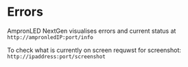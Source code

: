 # Errors

AmpronLED NextGen visualises errors and current status at  
`http://ampronledIP:port/info`
  
To check what is currently on screen requwst for screenshot:  
`http://ipaddress:port/screenshot`

